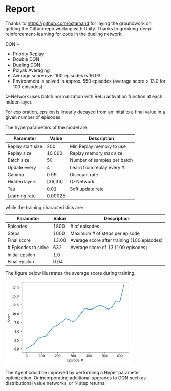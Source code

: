 # Report

Thanks to https://github.com/ostamand for laying the groundwork on getting the Github repo working with Unity.
Thanks to grokking-deep-reinforcement-learning for code in the dueling network.

DQN +

- Priority Replay
- Double DQN
- Dueling DQN
- Polyak Averaging
- Average score over 100 episodes is 16.93.
- Environment is solved in approx. 550 episodes (average score > 13.0 for 100 episodes)

Q-Network uses batch normalization with ReLu activation function at each hidden layer.

For exploration, epsilon is linearly decayed from an inital to a final value in a given number of episodes.

The hyperparameters of the model are:

| Parameter         | Value   | Description                 |
| ----------------- | ------- | --------------------------- |
| Replay start size | 200     | Min Replay memory to use    |
| Replay size       | 10 000  | Replay memory max size      |
| Batch size        | 50      | Number of samples per batch |
| Update every      | 4       | Learn from replay every #.  |
| Gamma             | 0.99    | Discount rate               |
| Hidden layers     | [36,36] | Q-Network                   |
| Tau               | 0.01    | Soft update rate            |
| Learning rate     | 0.00025 |

while the training characteristics are:

| Parameter           | Value | Description                                 |
| ------------------- | ----- | ------------------------------------------- |
| Episodes            | 1800  | # of episodes                               |
| Steps               | 1000  | Maximum # of steps per episode              |
| Final score         | 13.00 | Average score after training (100 episodes) |
| # Episodes to solve | 632   | Average score of 13 (100 episodes)          |
| Initial epsilon     | 1.0   |
| Final epsilon       | 0.04  |

The figure below illustrates the average score during training.

![score](vector_banana_scores.png)

The Agent could be improved by performing a Hyper parameter optimization. Or incorporating additional upgrades to DQN such as distributional value networks, or N step returns.
